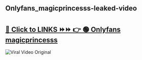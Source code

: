 
 ## Onlyfans_magicprincesss-leaked-video 

# <h2><a href="https://clipsfans.com/Onlyfans_magicprincesss&ref=git">🔗 Click to LINKS ⏩⏩ 👉 🟢 Onlyfans magicprincesss </a></h2>

<a href="https://clipsfans.com/Onlyfans_magicprincesss&ref=git" rel="nofollow" data-target="animated-image.originalLink"><img src="https://i.ibb.co.com/xMMVF88/686577567.gif" alt="Viral Video Original" style="max-width: 100%; display: inline-block;" data-target="animated-image.originalImage"></a>
